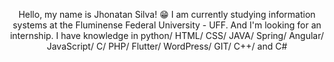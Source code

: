 <div align="center"> 
      <p>Hello, my name is Jhonatan Silva! 😁
      I am currently studying information systems at the Fluminense Federal University - UFF.
      And I'm looking for an internship.
      I have knowledge in python/ HTML/ CSS/ JAVA/ Spring/ Angular/ JavaScript/ C/ PHP/ Flutter/ WordPress/  GIT/ C++/ and C#
      </p>
</div>
<div>
      <h1></h1>
</div>

